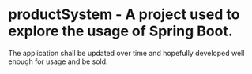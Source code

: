 # productSystem - A project used to explore the usage of Spring Boot.
The application shall be updated over time and hopefully developed well enough for usage and be sold.
